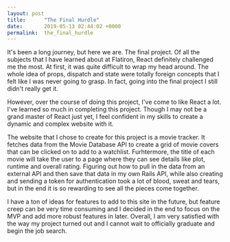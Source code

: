 ```yaml
---
layout: post
title:      "The Final Hurdle"
date:       2019-05-13 02:44:02 +0000
permalink:  the_final_hurdle
---
```



It's been a long journey, but here we are. The final project. Of all the subjects that I have learned about at Flatiron, React definitely challenged me the most. At first, it was quite difficult to wrap my head around. The whole idea of props, dispatch and state were totally foreign concepts that I felt like I was never going to grasp. In fact, going into the final project I still didn't really get it.

However, over the course of doing this project, I've come to like React a lot. I've learned so much in completing this project. Though I may not be a grand master of React just yet, I feel confident in my skills to create a dynamic and complex website with it.

The website that I chose to create for this project is a movie tracker. It fetches data from the Movie Database API to create a grid of movie covers that can be clicked on to add to a watchlist. Furhtermore, the title of each movie will take the user to a page where they can see details like plot, runtime and overall rating. Figuring out how to pull in the data from an external API and then save that data in my own Rails API, while also creating and sending a token for authentication took a lot of blood, sweat and tears, but in the end it is so rewarding to see all the pieces come together.

I have a ton of ideas for features to add to this site in the future, but feature creep can be very time consuming and I decided in the end to focus on the MVP and add more robust features in later. Overall, I am very satisfied with the way my project turned out and I cannot wait to officially graduate and begin the job search.

